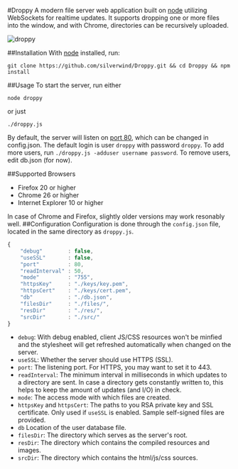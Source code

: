 #Droppy
A modern file server web application built on [node](http://nodejs.org/) utilizing WebSockets for realtime updates. It supports dropping one or more files into the window, and with Chrome, directories can be recursively uploaded.

![droppy](http://i.imgur.com/Is3rylf.png)

##Installation
With [node](http://nodejs.org/) installed, run:
````
git clone https://github.com/silverwind/Droppy.git && cd Droppy && npm install
````
##Usage
To start the server, run either
````
node droppy
````
or just
````
./droppy.js
````
By default, the server will listen on [port 80](http://localhost/), which can be changed in config.json. The default login is user `droppy` with password `droppy`. To add more users, run `./droppy.js -adduser username password`. To remove users, edit db.json (for now).

##Supported Browsers
- Firefox 20 or higher
- Chrome 26 or higher
- Internet Explorer 10 or higher

In case of Chrome and Firefox, slightly older versions may work resonably well.
##Configuration
Configuration is done through the `config.json` file, located in the same directory as `droppy.js`.
````javascript
{
    "debug"        : false,
    "useSSL"       : false,
    "port"         : 80,
    "readInterval" : 50,
    "mode"         : "755",
    "httpsKey"     : "./keys/key.pem",
    "httpsCert"    : "./keys/cert.pem",
    "db"           : "./db.json",
    "filesDir"     : "./files/",
    "resDir"       : "./res/",
    "srcDir"       : "./src/"
}
````

- `debug`: With debug enabled, client JS/CSS resources won't be minfied and the stylesheet will get refreshed automatically when changed on the server.
- `useSSL`: Whether the server should use HTTPS (SSL).
- `port`: The listening port. For HTTPS, you may want to set it to 443.
- `readInterval`: The minimum interval in milliseconds in which updates to a directory are sent. In case a directory gets constantly written to, this helps to keep the amount of updates (and I/O) in check.
- `mode`: The access mode with which files are created.
- `httpsKey` and `httpsCert`: The paths to you RSA private key and SSL certificate. Only used if `useSSL` is enabled. Sample self-signed files are provided.
- `db` Location of the user database file.
- `filesDir`: The directory which serves as the server's root.
- `resDir`: The directory which contains the compiled resources and images.
- `srcDir`: The directory which contains the html/js/css sources.
